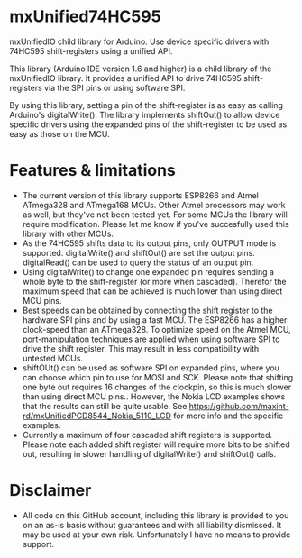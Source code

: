 # mxUnified74HC595
mxUnifiedIO child library for Arduino. Use device specific drivers with 74HC595 shift-registers using a unified API.

This library (Arduino IDE version 1.6 and higher) is a child library of the mxUnifiedIO library. It provides a unified
API to drive 74HC595 shift-registers via the SPI pins or using software SPI. 

By using this library, setting a pin of the shift-register is as easy as calling Arduino's digitalWrite().
The library implements shiftOut() to allow device specific drivers using the expanded pins of the shift-register
to be used as easy as those on the MCU.

# Features & limitations
- The current version of this library supports ESP8266 and Atmel ATmega328 and ATmega168 MCUs. Other Atmel processors may work as well, but they've not been tested yet. For some MCUs the library will require modification. Please let me know if you've succesfully used this library with other MCUs.
- As the 74HC595 shifts data to its output pins, only OUTPUT mode is supported. digitalWrite() and shiftOut() are set the output pins. digitalRead() can be used to query the status of an output pin.
- Using digitalWrite() to change one expanded pin requires sending a whole byte to the shift-register (or more when cascaded). Therefor the maximum speed that can be achieved is much lower than using direct MCU pins.
- Best speeds can be obtained by connecting the shift register to the hardware SPI pins and by using a fast MCU. The ESP8266 has a higher clock-speed than an ATmega328. To optimize speed on the Atmel MCU, port-manipulation techniques are applied when using software SPI to drive the shift register. This may result in less compatibility with untested MCUs.
- shiftOUt() can be used as software SPI on expanded pins, where you can choose which pin to use for MOSI and SCK. Please note that shifting one byte out requires 16 changes of the clockpin, so this is much slower than using direct MCU pins.. However, the Nokia LCD examples shows that the results can still be quite usable. See https://github.com/maxint-rd/mxUnifiedPCD8544_Nokia_5110_LCD for more info and the specific examples.
- Currently a maximum of four cascaded shift registers is supported. Please note each added shift register will require more bits to be shifted out, resulting in slower handling of digitalWrite() and shiftOut() calls.

# Disclaimer
- All code on this GitHub account, including this library is provided to you on an as-is basis without guarantees and with all liability dismissed. It may be used at your own risk. Unfortunately I have no means to provide support.
